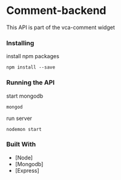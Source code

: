 # Comment-backend

This API is part of the vca-comment widget


### Installing

install npm packages

```
npm install --save
```

### Running the API

start mongodb

```
mongod
```
run server

```
nodemon start
```

### Built With

* [Node]
* [Mongodb]
* [Express]

